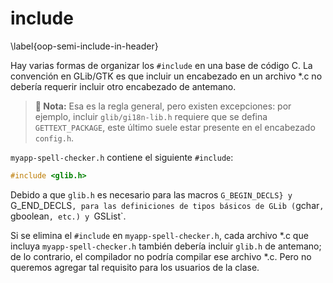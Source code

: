 # include

\label{oop-semi-include-in-header}

Hay varias formas de organizar los `#include` en una base de código C. La convención en GLib/GTK es que incluir un encabezado en un archivo *.c no debería requerir incluir otro encabezado de antemano.

> **📌 Nota:** Esa es la regla general, pero existen excepciones: por ejemplo, incluir `glib/gi18n-lib.h` requiere que se defina `GETTEXT_PACKAGE`, este último suele estar presente en el encabezado `config.h`.

`myapp-spell-checker.h` contiene el siguiente `#include`:

```c
#include <glib.h>
```

Debido a que `glib.h` es necesario para las macros `G_BEGIN_DECLS} y `G_END_DECLS`, para las definiciones de tipos básicos de GLib (`gchar`, `gboolean`, etc.) y `GSList`.

Si se elimina el `#include` en `myapp-spell-checker.h`, cada archivo *.c que incluya `myapp-spell-checker.h` también debería incluir `glib.h` de antemano; de lo contrario, el compilador no podría compilar ese archivo *.c. Pero no queremos agregar tal requisito para los usuarios de la clase.